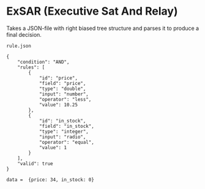 # ExSAR (Executive Sat And Relay)

Takes a JSON-file with right biased tree structure and parses it to produce a final decision.

```
rule.json

{
    "condition": "AND",
    "rules": [
        {
            "id": "price",
            "field": "price",
            "type": "double",
            "input": "number",
            "operator": "less",
            "value": 10.25
        },
        {
            "id": "in_stock",
            "field": "in_stock",
            "type": "integer",
            "input": "radio",
            "operator": "equal",
            "value": 1
        }
    ],
    "valid": true
}

data =  {price: 34, in_stock: 0}
```
